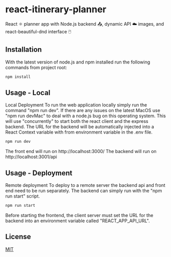 # react-itinerary-planner

React ⚛️ planner app with Node.js backend 📤, dynamic API ☁️ images, and react-beautiful-dnd interface 🖱️

## Installation

With the latest version of node.js and npm installed run the following commands from project root:

```bash
npm install
```

## Usage - Local

Local Deployment To run the web application locally simply run the command "npm run dev". If there are any issues on the latest MacOS use "npm run devMac" to deal with a node.js bug on this operating system. This will use "concurrently" to start both the react client and the express backend. The URL for the backend will be automatically injected into a React Context variable with from environment variable in the .env file.
```bash
npm run dev
```
The front end will run on http://localhost:3000/ The backend will run on http://localhost:3001/api



## Usage - Deployment
Remote deployment To deploy to a remote server the backend api and front end need to be run separately. The backend can simply run with the "npm run start" script.
```bash
npm run start
```
Before starting the frontend, the client server must set the URL for the backend into an environment variable called "REACT_APP_API_URL".

## License
[MIT](https://choosealicense.com/licenses/mit/)
